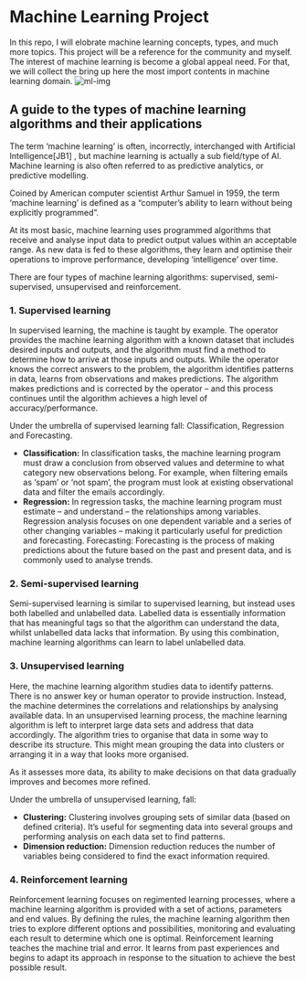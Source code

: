 # Machine Learning Project 

In this repo, I will elobrate machine learning concepts, types, and much more topics. This project will be a reference for the community and myself.  The interest of machine learning is become a global appeal need. For that, we will collect the bring up here the most import contents in machine learning domain.
![ml-img](https://user-images.githubusercontent.com/30018417/214000679-1411390c-cc75-4b60-a43d-6e0f89d78162.jpeg)

## A guide to the types of machine learning algorithms and their applications

The term ‘machine learning’ is often, incorrectly, interchanged with Artificial Intelligence[JB1] , but machine learning is actually a sub
field/type of AI. Machine learning is also often referred to as predictive analytics, or predictive modelling.

Coined by American computer scientist Arthur Samuel in 1959, the term ‘machine learning’ is defined as a “computer’s ability to learn without being explicitly programmed”.

At its most basic, machine learning uses programmed algorithms that receive and analyse input data to predict output values within an acceptable range. As new data is fed to these algorithms, they learn and optimise their operations to improve performance, developing ‘intelligence’ over time.

There are four types of machine learning algorithms: supervised, semi-supervised, unsupervised and reinforcement.

### 1. Supervised learning
In supervised learning, the machine is taught by example. The operator provides the machine learning algorithm with a known dataset that includes desired inputs and outputs, and the algorithm must find a method to determine how to arrive at those inputs and outputs. While the operator knows the correct answers to the problem, the algorithm identifies patterns in data, learns from observations and makes predictions. The algorithm makes predictions and is corrected by the operator – and this process continues until the algorithm achieves a high level of accuracy/performance.

Under the umbrella of supervised learning fall: Classification, Regression and Forecasting.

- **Classification:** In classification tasks, the machine learning program must draw a conclusion from observed values and determine to
what category new observations belong. For example, when filtering emails as ‘spam’ or ‘not spam’, the program must look at existing observational data and filter the emails accordingly.
- **Regression:** In regression tasks, the machine learning program must estimate – and understand – the relationships among variables. Regression analysis focuses on one dependent variable and a series of other changing variables – making it particularly useful for prediction and forecasting.
Forecasting: Forecasting is the process of making predictions about the future based on the past and present data, and is commonly used to analyse trends.

### 2. Semi-supervised learning
Semi-supervised learning is similar to supervised learning, but instead uses both labelled and unlabelled data. Labelled data is essentially information that has meaningful tags so that the algorithm can understand the data, whilst unlabelled data lacks that information. By using this
combination, machine learning algorithms can learn to label unlabelled data.

### 3. Unsupervised learning
Here, the machine learning algorithm studies data to identify patterns. There is no answer key or human operator to provide instruction. Instead, the machine determines the correlations and relationships by analysing available data. In an unsupervised learning process, the machine learning algorithm is left to interpret large data sets and address that data accordingly. The algorithm tries to organise that data in some way to describe its structure. This might mean grouping the data into clusters or arranging it in a way that looks more organised.

As it assesses more data, its ability to make decisions on that data gradually improves and becomes more refined.

Under the umbrella of unsupervised learning, fall:

- **Clustering:** Clustering involves grouping sets of similar data (based on defined criteria). It’s useful for segmenting data into several groups and performing analysis on each data set to find patterns.
- **Dimension reduction:** Dimension reduction reduces the number of variables being considered to find the exact information required.

### 4. Reinforcement learning
Reinforcement learning focuses on regimented learning processes, where a machine learning algorithm is provided with a set of actions, parameters and end values. By defining the rules, the machine learning algorithm then tries to explore different options and possibilities, monitoring and evaluating each result to determine which one is optimal. Reinforcement learning teaches the machine trial and error. It learns from past experiences and begins to adapt its approach in response to the situation to achieve the best possible result.
